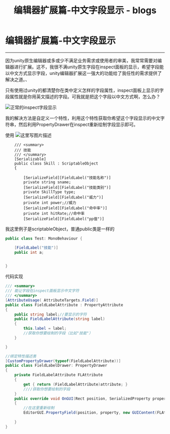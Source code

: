 ﻿---
layout: page
title: 编辑器扩展篇-中文字段显示
    - blogs
---


# 编辑器扩展篇-中文字段显示


----------
因为unity原生编辑器或多或少不满足业务需求或使用者的审美，我常常需要对编辑器进行扩展。这不，我很不满unity原生字段在inspect面板的显示，希望字段能以中文方式显示字段，unity编辑器扩展这一强大的功能给了我任性的需求提供了解决之道。、

只有使用过unity的都清楚你在类中定义怎样的字段属性，inspect面板上显示的字段属性就是你用英文描述的字段。可我就是把这个字段以中文方式啊，怎么办？

![正常的inspect字段显示](http://img.blog.csdn.net/20180210014056313?watermark/2/text/aHR0cDovL2Jsb2cuY3Nkbi5uZXQvcXFfMzQyNDQzMTc=/font/5a6L5L2T/fontsize/400/fill/I0JBQkFCMA==/dissolve/70)

我的解决方法是自定义一个特性，利用这个特性获取你希望这个字段显示的中文字符串，然后利用PropertyDrawer在inspect重新绘制字段显示即可。

使用
![这里写图片描述](http://img.blog.csdn.net/20180210014150564?watermark/2/text/aHR0cDovL2Jsb2cuY3Nkbi5uZXQvcXFfMzQyNDQzMTc=/font/5a6L5L2T/fontsize/400/fill/I0JBQkFCMA==/dissolve/70)
```
    /// <summary>
    /// 技能
    /// </summary>
    [Serializable]
    public class Skill : ScriptableObject
    {
       
        [SerializeField][FieldLabel("技能名称")]
        private string sname;
        [SerializeField][FieldLabel("技能类别")]
        private SkillType type;
        [SerializeField][FieldLabel("威力")]
        private int power;//威力
        [SerializeField][FieldLabel("命中率")]
        private int hitRate;//命中率
        [SerializeField][FieldLabel("pp值")]
```
我这里例子是scriptableObject，普通public类是一样的
```cs
public class Test: MonoBehaviour {

	[FieldLabel("技能")]
	public int a;
	

}
```
代码实现
```cs
/// <summary>
/// 能让字段在inspect面板显示中文字符
/// </summary>
[AttributeUsage( AttributeTargets.Field)]
public class FieldLabelAttribute : PropertyAttribute
{
    public string label;//要显示的字符
    public FieldLabelAttribute(string label)
    {
        this.label = label;
        //获取你想要绘制的字段（比如"技能"）
    }

}

//绑定特性描述类
[CustomPropertyDrawer(typeof(FieldLabelAttribute))]
public class FieldLabelDrawer: PropertyDrawer
{
    private FieldLabelAttribute FLAttribute
    {
        get { return (FieldLabelAttribute)attribute; }
        ////获取你想要绘制的字段
    }
    public override void OnGUI(Rect position, SerializedProperty property, GUIContent label)
    {
        //在这里重新绘制
        EditorGUI.PropertyField(position, property, new GUIContent(FLAttribute.label), true);
        
    } 
}
```